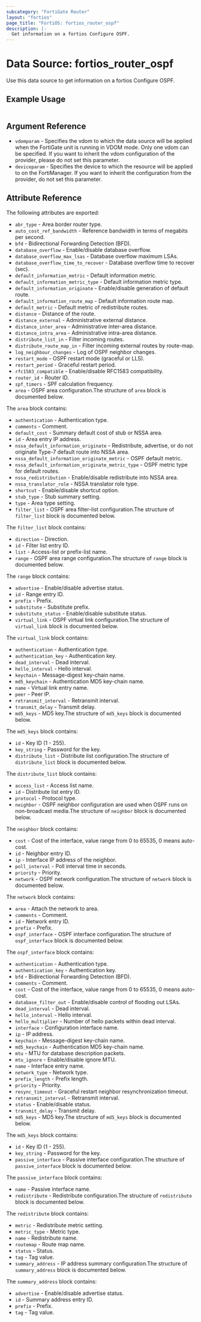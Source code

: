 ```yaml
---
subcategory: "FortiGate Router"
layout: "fortios"
page_title: "FortiOS: fortios_router_ospf"
description: |-
  Get information on a fortios Configure OSPF.
---
```


# Data Source: fortios_router_ospf
Use this data source to get information on a fortios Configure OSPF.


## Example Usage

```hcl

```

## Argument Reference

* `vdomparam` - Specifies the vdom to which the data source will be applied when the FortiGate unit is running in VDOM mode. Only one vdom can be specified. If you want to inherit the vdom configuration of the provider, please do not set this parameter.
* `deviceparam` - Specifies the device to which the resource will be applied to on the FortiManager. If you want to inherit the configuration from the provider, do not set this parameter.

## Attribute Reference

The following attributes are exported:

* `abr_type` - Area border router type.
* `auto_cost_ref_bandwidth` - Reference bandwidth in terms of megabits per second.
* `bfd` - Bidirectional Forwarding Detection (BFD).
* `database_overflow` - Enable/disable database overflow.
* `database_overflow_max_lsas` - Database overflow maximum LSAs.
* `database_overflow_time_to_recover` - Database overflow time to recover (sec).
* `default_information_metric` - Default information metric.
* `default_information_metric_type` - Default information metric type.
* `default_information_originate` - Enable/disable generation of default route.
* `default_information_route_map` - Default information route map.
* `default_metric` - Default metric of redistribute routes.
* `distance` - Distance of the route.
* `distance_external` - Administrative external distance.
* `distance_inter_area` - Administrative inter-area distance.
* `distance_intra_area` - Administrative intra-area distance.
* `distribute_list_in` - Filter incoming routes.
* `distribute_route_map_in` - Filter incoming external routes by route-map.
* `log_neighbour_changes` - Log of OSPF neighbor changes.
* `restart_mode` - OSPF restart mode (graceful or LLS).
* `restart_period` - Graceful restart period.
* `rfc1583_compatible` - Enable/disable RFC1583 compatibility.
* `router_id` - Router ID.
* `spf_timers` - SPF calculation frequency.
* `area` - OSPF area configuration.The structure of `area` block is documented below.

The `area` block contains:

* `authentication` - Authentication type.
* `comments` - Comment.
* `default_cost` - Summary default cost of stub or NSSA area.
* `id` - Area entry IP address.
* `nssa_default_information_originate` - Redistribute, advertise, or do not originate Type-7 default route into NSSA area.
* `nssa_default_information_originate_metric` - OSPF default metric.
* `nssa_default_information_originate_metric_type` - OSPF metric type for default routes.
* `nssa_redistribution` - Enable/disable redistribute into NSSA area.
* `nssa_translator_role` - NSSA translator role type.
* `shortcut` - Enable/disable shortcut option.
* `stub_type` - Stub summary setting.
* `type` - Area type setting.
* `filter_list` - OSPF area filter-list configuration.The structure of `filter_list` block is documented below.

The `filter_list` block contains:

* `direction` - Direction.
* `id` - Filter list entry ID.
* `list` - Access-list or prefix-list name.
* `range` - OSPF area range configuration.The structure of `range` block is documented below.

The `range` block contains:

* `advertise` - Enable/disable advertise status.
* `id` - Range entry ID.
* `prefix` - Prefix.
* `substitute` - Substitute prefix.
* `substitute_status` - Enable/disable substitute status.
* `virtual_link` - OSPF virtual link configuration.The structure of `virtual_link` block is documented below.

The `virtual_link` block contains:

* `authentication` - Authentication type.
* `authentication_key` - Authentication key.
* `dead_interval` - Dead interval.
* `hello_interval` - Hello interval.
* `keychain` - Message-digest key-chain name.
* `md5_keychain` - Authentication MD5 key-chain name.
* `name` - Virtual link entry name.
* `peer` - Peer IP.
* `retransmit_interval` - Retransmit interval.
* `transmit_delay` - Transmit delay.
* `md5_keys` - MD5 key.The structure of `md5_keys` block is documented below.

The `md5_keys` block contains:

* `id` - Key ID (1 - 255).
* `key_string` - Password for the key.
* `distribute_list` - Distribute list configuration.The structure of `distribute_list` block is documented below.

The `distribute_list` block contains:

* `access_list` - Access list name.
* `id` - Distribute list entry ID.
* `protocol` - Protocol type.
* `neighbor` - OSPF neighbor configuration are used when OSPF runs on non-broadcast media.The structure of `neighbor` block is documented below.

The `neighbor` block contains:

* `cost` - Cost of the interface, value range from 0 to 65535, 0 means auto-cost.
* `id` - Neighbor entry ID.
* `ip` - Interface IP address of the neighbor.
* `poll_interval` - Poll interval time in seconds.
* `priority` - Priority.
* `network` - OSPF network configuration.The structure of `network` block is documented below.

The `network` block contains:

* `area` - Attach the network to area.
* `comments` - Comment.
* `id` - Network entry ID.
* `prefix` - Prefix.
* `ospf_interface` - OSPF interface configuration.The structure of `ospf_interface` block is documented below.

The `ospf_interface` block contains:

* `authentication` - Authentication type.
* `authentication_key` - Authentication key.
* `bfd` - Bidirectional Forwarding Detection (BFD).
* `comments` - Comment.
* `cost` - Cost of the interface, value range from 0 to 65535, 0 means auto-cost.
* `database_filter_out` - Enable/disable control of flooding out LSAs.
* `dead_interval` - Dead interval.
* `hello_interval` - Hello interval.
* `hello_multiplier` - Number of hello packets within dead interval.
* `interface` - Configuration interface name.
* `ip` - IP address.
* `keychain` - Message-digest key-chain name.
* `md5_keychain` - Authentication MD5 key-chain name.
* `mtu` - MTU for database description packets.
* `mtu_ignore` - Enable/disable ignore MTU.
* `name` - Interface entry name.
* `network_type` - Network type.
* `prefix_length` - Prefix length.
* `priority` - Priority.
* `resync_timeout` - Graceful restart neighbor resynchronization timeout.
* `retransmit_interval` - Retransmit interval.
* `status` - Enable/disable status.
* `transmit_delay` - Transmit delay.
* `md5_keys` - MD5 key.The structure of `md5_keys` block is documented below.

The `md5_keys` block contains:

* `id` - Key ID (1 - 255).
* `key_string` - Password for the key.
* `passive_interface` - Passive interface configuration.The structure of `passive_interface` block is documented below.

The `passive_interface` block contains:

* `name` - Passive interface name.
* `redistribute` - Redistribute configuration.The structure of `redistribute` block is documented below.

The `redistribute` block contains:

* `metric` - Redistribute metric setting.
* `metric_type` - Metric type.
* `name` - Redistribute name.
* `routemap` - Route map name.
* `status` - Status.
* `tag` - Tag value.
* `summary_address` - IP address summary configuration.The structure of `summary_address` block is documented below.

The `summary_address` block contains:

* `advertise` - Enable/disable advertise status.
* `id` - Summary address entry ID.
* `prefix` - Prefix.
* `tag` - Tag value.
